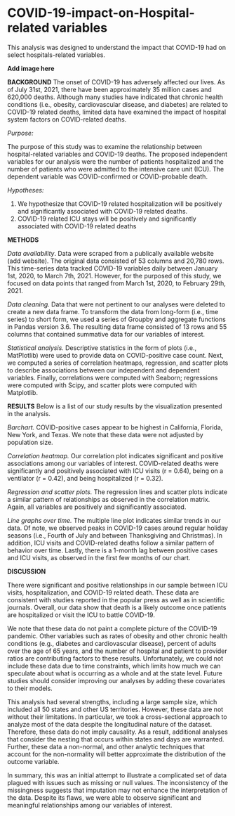 # COVID-19-impact-on-Hospital-related variables
This analysis was designed to understand the impact that COVID-19 had on select hospitals-related variables.

**Add image here**


**BACKGROUND**
The onset of COVID-19 has adversely affected our lives. As of July 31st, 2021, there have been approximately 35 million cases and 620,000 deaths.  Although many studies have indicated that chronic health conditions (i.e., obesity, cardiovascular disease, and diabetes) are related to COVID-19 related deaths, limited data have examined the impact of hospital system factors on COVID-related deaths.

_Purpose:_

The purpose of this study was to examine the relationship between hospital-related variables and COVID-19 deaths.  The proposed independent variables for our analysis were the number of patients hospitalized and the number of patients who were admitted to the intensive care unit (ICU). 
The dependent variable was COVID-confirmed or COVID-probable death.

_Hypotheses:_

1. We hypothesize that COVID-19 related hospitalization will be positively and significantly associated with COVID-19 related deaths.
2. COVID-19 related ICU stays will be positively and significantly associated with COVID-19 related deaths

**METHODS**

_Data availability_. Data were scraped from a publically available website (add website).  The original data consisted of 53 columns and 20,780 rows.  This time-series data tracked COVID-19 variables daily between January 1st, 2020, to March 7th, 2021. However, for the purposed of this study, we focused on data points that ranged from March 1st, 2020, to February 29th, 2021. 

_Data cleaning._ Data that were not pertinent to our analyses were deleted to create a new data frame.  To transform the data from long-form (i.e., time series) to short form, we used a series of Groupby and aggregate functions in Pandas version 3.6.  The resulting data frame consisted of 13 rows and 55 columns that contained summative data for our variables of interest. 

_Statistical analysis._ Descriptive statistics in the form of plots (i.e., MatPlotlib) were used to provide data on COVID-positive case count. Next, we computed a series of correlation heatmaps, regression, and scatter plots to describe associations between our independent and dependent variables. Finally, correlations were computed with Seaborn; regressions were computed with Scipy, and scatter plots were computed with Matplotlib. 

**RESULTS**
Below is a list of our study results by the visualization presented in the analysis. 

_Barchart._ COVID-positive cases appear to be highest in California, Florida, New York, and Texas.  We note that these data were not adjusted by population size. 

_Correlation heatmap._ Our correlation plot indicates significant and positive associations among our variables of interest.  COVID-related deaths were significantly and positively associated with ICU visits (r = 0.64), being on a ventilator (r = 0.42), and being hospitalized (r = 0.32).

_Regression and scatter plots._ The regression lines and scatter plots indicate a similar pattern of relationships as observed in the correlation matrix. Again, all variables are positively and significantly associated. 

_Line graphs over time._ The multiple line plot indicates similar trends in our data.  Of note, we observed peaks in COVID-19 cases around regular holiday seasons (i.e., Fourth of July and between Thanksgiving and Christmas).  In addition, ICU visits and COVID-related deaths follow a similar pattern of behavior over time.  Lastly, there is a 1-month lag between positive cases and    ICU visits, as observed in the first few months of our chart. 

**DISCUSSION**

There were significant and positive relationships in our sample between ICU visits, hospitalization, and COVID-19 related death.  These data are consistent with studies reported in the popular press as well as in scientific journals. Overall, our data show that death is a likely outcome once patients are hospitalized or visit the ICU to battle COVID-19. 

We note that these data do not paint a complete picture of the COVID-19 pandemic.  Other variables such as rates of obesity and other chronic health conditions (e.g., diabetes and cardiovascular disease), percent of adults over the age of 65 years, and the number of hospital and patient to provider ratios are contributing factors to these results.  Unfortunately, we could not include these data due to time constraints, which limits how much we can speculate about what is occurring as a whole and at the state level. Future studies should consider improving our analyses by adding these covariates to their models. 

This analysis had several strengths, including a large sample size, which included all 50 states and other US territories.  However, these data are not without their limitations.  In particular, we took a cross-sectional approach to analyze most of the data despite the longitudinal nature of the dataset. Therefore, these data do not imply causality. As a result, additional analyses that consider the nesting that occurs within states and days are warranted. Further, these data a non-normal, and other analytic techniques that account for the non-normality will better approximate the distribution of the outcome variable. 

In summary, this was an initial attempt to illustrate a complicated set of data plagued with issues such as missing or null values. The inconsistency of the missingness suggests that imputation may not enhance the interpretation of the data. Despite its flaws, we were able to observe significant and meaningful relationships among our variables of interest. 


